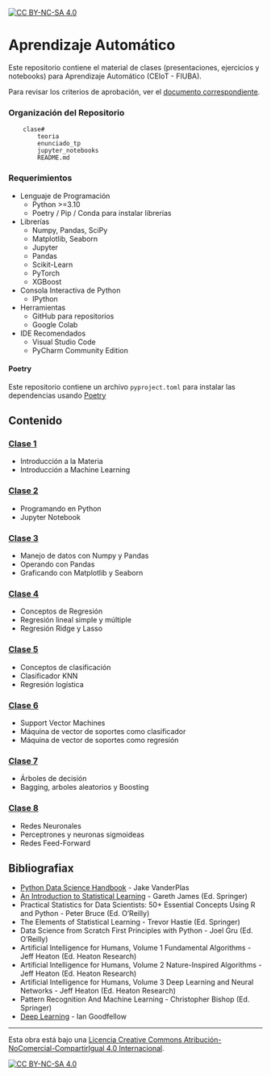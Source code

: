 [![CC BY-NC-SA 4.0][cc-by-nc-sa-shield]][cc-by-nc-sa]

# Aprendizaje Automático
Este repositorio contiene el material de clases (presentaciones, ejercicios y notebooks) para Aprendizaje Automático 
(CEIoT - FIUBA). 

Para revisar los criterios de aprobación, ver el [documento correspondiente](CriteriosAprobacion.md).

### Organización del Repositorio

``` 
    clase#
        teoria
        enunciado_tp
        jupyter_notebooks
        README.md
```

### Requerimientos
* Lenguaje de Programación
    * Python >=3.10
    * Poetry / Pip / Conda para instalar librerías
* Librerías
    * Numpy, Pandas, SciPy
    * Matplotlib, Seaborn
    * Jupyter
	* Pandas
	* Scikit-Learn
    * PyTorch
    * XGBoost
* Consola Interactiva de Python 
    * IPython
* Herramientas
    * GitHub para repositorios
    * Google Colab
* IDE Recomendados 
    * Visual Studio Code
    * PyCharm Community Edition    

#### Poetry
Este repositorio contiene un archivo `pyproject.toml` para instalar las dependencias usando 
[Poetry](https://python-poetry.org/)

## Contenido

### [Clase 1](clase1/README.md) 
* Introducción a la Materia
* Introducción a Machine Learning

### [Clase 2](clase2/README.md)
* Programando en Python
* Jupyter Notebook

### [Clase 3](clase3/README.md)
* Manejo de datos con Numpy y Pandas
* Operando con Pandas
* Graficando con Matplotlib y Seaborn

### [Clase 4](clase4/README.md)
* Conceptos de Regresión
* Regresión lineal simple y múltiple
* Regresión Ridge y Lasso

### [Clase 5](clase5/README.md)
* Conceptos de clasificación
* Clasificador KNN
* Regresión logística 

### [Clase 6](clase6/README.md)
* Support Vector Machines
* Máquina de vector de soportes como clasificador
* Máquina de vector de soportes como regresión

### [Clase 7](clase7/README.md)
* Árboles de decisión
* Bagging, arboles aleatorios y Boosting

### [Clase 8](clase8/README.md)
* Redes Neuronales
* Perceptrones y neuronas sigmoideas
* Redes Feed-Forward

## Bibliografiax
- [Python Data Science Handbook](https://jakevdp.github.io/PythonDataScienceHandbook/) - Jake VanderPlas 
- [An Introduction to Statistical Learning](https://www.statlearning.com/) - Gareth James (Ed. Springer)
- Practical Statistics for Data Scientists: 50+ Essential Concepts Using R and Python - Peter Bruce (Ed. O’Reilly)
- The Elements of Statistical Learning - Trevor Hastie (Ed. Springer)
- Data Science from Scratch First Principles with Python - Joel Gru (Ed. O’Reilly)
- Artificial Intelligence for Humans, Volume 1 Fundamental Algorithms - Jeff Heaton (Ed. Heaton Research) 
- Artificial Intelligence for Humans, Volume 2 Nature-Inspired Algorithms - Jeff Heaton (Ed. Heaton Research) 
- Artificial Intelligence for Humans, Volume 3 Deep Learning and Neural Networks - Jeff Heaton (Ed. Heaton Research) 
- Pattern Recognition And Machine Learning - Christopher Bishop (Ed. Springer)
- [Deep Learning](https://www.deeplearningbook.org/) - Ian Goodfellow 

---
Esta obra está bajo una
[Licencia Creative Commons Atribución-NoComercial-CompartirIgual 4.0 Internacional][cc-by-nc-sa].

[![CC BY-NC-SA 4.0][cc-by-nc-sa-image]][cc-by-nc-sa]

[cc-by-nc-sa]: https://creativecommons.org/licenses/by-nc-sa/4.0/deed.es
[cc-by-nc-sa-image]: https://licensebuttons.net/l/by-nc-sa/4.0/88x31.png
[cc-by-nc-sa-shield]: https://img.shields.io/badge/License-CC%20BY--NC--SA%204.0-lightgrey.svg
